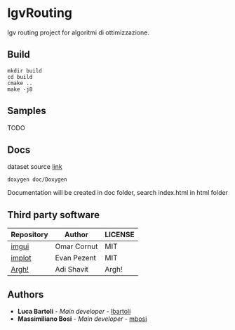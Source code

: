 # lgvRouting

lgv routing project for algoritmi di ottimizzazione.

## Build

```
mkdir build
cd build
cmake ..
make -j8
```

## Samples

TODO

## Docs

dataset source [link](https://neo.lcc.uma.es/vrp/)

```
doxygen doc/Doxygen
```
Documentation will be created in doc folder, search index.html in html folder

## Third party software

| Repository | Author | LICENSE |
|------------|--------|---------|
|[imgui](https://github.com/ocornut/imgui)| Omar Cornut | MIT|
|[implot](https://github.com/epezent/implot)| Evan Pezent | MIT|
|[Argh!](https://github.com/adishavit/argh)| Adi Shavit| Argh! |


## Authors

* **Luca Bartoli** - *Main developer* - [lbartoli](https://github.com/lucabart97)
* **Massimiliano Bosi** - *Main developer* - [mbosi](https://github.com/FisherTiger95)